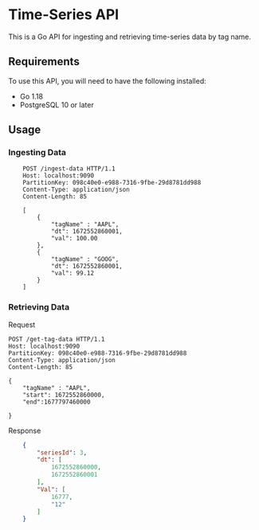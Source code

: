 # Time-Series API

This is a Go API for ingesting and retrieving time-series data by tag name.

## Requirements
To use this API, you will need to have the following installed:
- Go 1.18
- PostgreSQL 10 or later

## Usage

### Ingesting Data

```
    POST /ingest-data HTTP/1.1
    Host: localhost:9090
    PartitionKey: 098c40e0-e988-7316-9fbe-29d8781dd988
    Content-Type: application/json
    Content-Length: 85
    
    [
        {
            "tagName" : "AAPL",
            "dt": 1672552860001,
            "val": 100.00
        },
        {
            "tagName" : "GOOG",
            "dt": 1672552860001,
            "val": 99.12
        }
    ]
```
### Retrieving Data

Request 

```http request
POST /get-tag-data HTTP/1.1
Host: localhost:9090
PartitionKey: 098c40e0-e988-7316-9fbe-29d8781dd988
Content-Type: application/json
Content-Length: 85

{
    "tagName" : "AAPL",
    "start": 1672552860000,
    "end":1677797460000

}
```

Response 

```json
    {
        "seriesId": 3,
        "dt": [
            1672552860000,
            1672552860001
        ],
        "Val": [
            16777,
            "12"
        ]
    }

```
